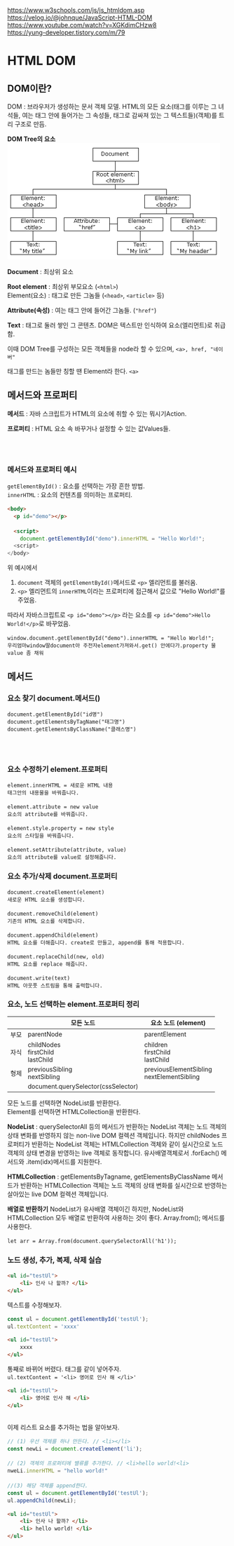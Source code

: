 https://www.w3schools.com/js/js_htmldom.asp  
https://velog.io/@johnque/JavaScript-HTML-DOM  
https://www.youtube.com/watch?v=XGKdimCHzw8  
https://yung-developer.tistory.com/m/79  

# HTML DOM

## DOM이란?
DOM : 브라우저가 생성하는 문서 객체 모델. HTML의 모든 요소(태그를 이루는 그 녀석들, 여는 태그 안에 들어가는 그 속성들, 태그로 감싸져 있는 그 텍스트들)(객체)를 트리 구조로 만듬.

**DOM Tree의 요소**  
![돔트리](/src/images_johnque_post_360715d7-c9d9-4fb9-bf31-71db04375ea0_image.png)

**Document** : 최상위 요소  

**Root element** : 최상위 부모요소 (`<html>`)  
Element(요소) : 태그로 만든 그놈들 (`<head>`, `<article>` 등)  

**Attribute(속성)** : 여는 태그 안에 들어간 그놈들. (`"href"`)   

**Text** : 태그로 둘러 쌓인 그 콘텐츠. DOM은 텍스트만 인식하여 요소(엘리먼트)로 취급함.  


이때 DOM Tree를 구성하는 모든 객체들을 node라 할 수 있으며,  `<a>, href, "네이버"`

태그를 만드는 놈들만 칭할 땐 Element라 한다. `<a>`


## 메서드와 프로퍼티
**메서드** : 자바 스크립트가 HTML의 요소에 취할 수 있는 뭐시기Action.   

**프로퍼티** : HTML 요소 속 바꾸거나 설정할 수 있는 값Values들.  
  
<BR>
<BR>

### 메서드와 프로퍼티 예시
`getElementById()` : 요소를 선택하는 가장 흔한 방법.   
`innerHTML` : 요소의 컨텐츠를 의미하는 프로퍼티.  

```HTML
<body>
  <p id="demo"></p>
  
  <script>
    document.getElementById("demo").innerHTML = "Hello World!";
  <script>
</body>
```
위 예시에서

1. `document` 객체의 `getElementById()`메서드로 `<p>` 엘리먼트를 불러옴.  
2. `<p>` 엘리먼트의 `innerHTML`이라는 프로퍼티에 접근해서 값으로 "Hello World!"를 주었음.

따라서 자바스크립트로 `<p id="demo"></p>` 라는 요소를 `<p id="demo">Hello World!</p>`로 바꾸었음.  

`window.document.getElementById("demo").innerHTML = "Hello World!";`  
`우리엄마window딸document아 주전자element가져와서.get() 안에다가.property 물value 좀 채워`






## 메서드
### 요소 찾기 document.메서드()
```
document.getElementById("id명")
document.getElementsByTagName("태그명")
document.getElementsByClassName("클래스명")
```

<br>
<br>

### 요소 수정하기 element.프로퍼티
```
element.innerHTML = 새로운 HTML 내용
태그안의 내용물을 바꿔줍니다.

element.attribute = new value
요소의 attribute를 바꿔줍니다.

element.style.property = new style
요소의 스타일을 바꿔줍니다.

element.setAttribute(attribute, value)
요소의 attribute를 value로 설정해줍니다.
```

### 요소 추가/삭제 document.프로퍼티
```
document.createElement(element)
새로운 HTML 요소를 생성합니다.

document.removeChild(element)
기존의 HTML 요소를 삭제합니다.

document.appendChild(element)
HTML 요소를 더해줍니다. create로 만들고, append를 통해 적용합니다.

document.replaceChild(new, old)
HTML 요소를 replace 해줍니다.

document.write(text)
HTML 아웃풋 스트림을 통해 출력합니다.
```

### 요소, 노드 선택하는 element.프로퍼티 정리

| |모든 노드| 요소 노드 (element)|
|---|---|---|
|부모|parentNode|parentElement|
|자식|childNodes <br> firstChild <br> lastChild|children <br> firstChild <br> lastChild|
|형제|previousSibling <br> nextSibling | previousElementSibling <br> nextElementSibling|
||document.querySelector(cssSelector)||

모든 노드를 선택하면 NodeList를 반환한다.   
Element를 선택하면 HTMLCollection을 반환한다.   

**NodeList** : querySelectorAll 등의 메서드가 반환하는 NodeList 객체는 노드 객체의 상태 변화를 반영하지 않는 non-live DOM 컬렉션 객체입니다. 하지만 childNodes 프로퍼티가 반환하는 NodeList 객체는 HTMLCollection 객체와 같이 실시간으로 노드 객체의 상태 변경을 반영하는 live 객체로 동작합니다. 유사배열객체로서 .forEach() 메서드와 .item(idx)메서드를 지원한다.  

**HTMLCollection** : getElementsByTagname, getElementsByClassName 메서드가 반환하는 HTMLCollection 객체는 노드 객체의 상태 변화를 실시간으로 반영하는 살아있는 live DOM 컬렉션 객체입니다.   

**배열로 반환하기**
NodeList가 유사배열 객체이긴 하지만, NodeList와 HTMLCollection 모두 배열로 반환하여 사용하는 것이 좋다. Array.from(); 메서드를 사용한다.  

`let arr = Array.from(document.querySelectorAll('h1'));`



### 노드 생성, 추가, 복제, 삭제 실습

```html
<ul id="testUl">
    <li> 인사 나 할까? </li>
</ul>
```
텍스트를 수정해보자.
```js
const ul = document.getElementById('testUl');
ul.textContent = 'xxxx'
```
```html
<ul id="testUl">
    xxxx
</ul>
```
통째로 바뀌어 버렸다. 태그를 같이 넣어주자.  
`ul.textContent = '<li> 영어로 인사 해 </li>'`
```html
<ul id="testUl">
    <li> 영어로 인사 해 </li>
</ul>
```

<br>
이제 리스트 요소를 추가하는 법을 알아보자.   
<br>  




```js
// (1) 우선 객체를 하나 만든다. // <li></li>
const newLi = document.createElement('li');

// (2) 객체의 프로퍼티에 밸류를 추가한다. // <li>hello world!<li>
nweLi.innerHTML = "hello world!"

//(3) 해당 객체를 append한다.
const ul = document.getElementById('testUl');
ul.appendChild(newLi);
```
```html
<ul id="testUl">
    <li> 인사 나 할까? </li>
    <li> hello world! </li>
</ul>
```
